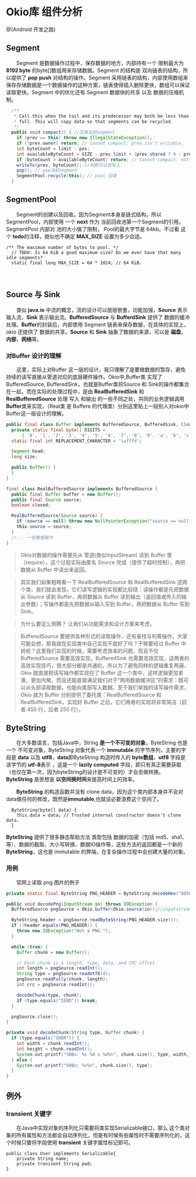 # Okio库 组件分析
@(Android 开发之路)

## Segment
　　Segment 是数据操作过程中，保存数据的地方，内部持有一个 限制最大为 **8192 byte**  的byte[]数组用来存储数据。Segment 的结构是 双向链表的结构，所以提供了 **pop** **push** 对结构的操作。Segment 采用链表的结构，内部使用数组来保存存储数据是一个数据操作的这种方案，链表使得插入删除更快，数组可以保证读取更快。Segment 中的优化还有 Segment 数据快的共享 以及 数据的压缩机制。

```java
  /**
   * Call this when the tail and its predecessor may both be less than half
   * full. This will copy data so that segments can be recycled.
   */
  public void compact() { //压缩当前Segment
    if (prev == this) throw new IllegalStateException();
    if (!prev.owner) return; // Cannot compact: prev isn't writable.
    int byteCount = limit - pos;
    int availableByteCount = SIZE - prev.limit + (prev.shared ? 0 : prev.pos);
    if (byteCount > availableByteCount) return; // Cannot compact: not enough writable space.
    writeTo(prev, byteCount); //判断可以则写入
    pop(); // pop当前segment
    SegmentPool.recycle(this); // pool 回收
  }
```
## SegmentPool
　　Segment的创建以及回收。因为Segment本身是链式结构，所以SegmentPool，内部使用 一个  **next** 作为 当前回收池第一个Segment的引用。SegmentPool 内部对 池的大小做了限制， Pool的最大字节是 64kb。不过看 这个 **todo**的注释，貌似也不确定 **MAX_SIZE** 设置为多少合适。

```
/** The maximum number of bytes to pool. */
  // TODO: Is 64 KiB a good maximum size? Do we ever have that many idle segments?
  static final long MAX_SIZE = 64 * 1024; // 64 KiB.
```
　　
## Source 与 Sink
　　类似 **java.io** 中流的概念，流的设计可以层层嵌套，功能加强，**Source** 表示输入流，**Sink** 表示输出流。**BufferedSource** 与 **BufferdSink** 提供了 数据的缓冲处理。**Buffer**的封装后，内部使用 Segment 链表来保存数据，在具体的实现上，okio 还提供了 数据的共享。**Source** 和 **Sink** 抽象了数据的来源，可以是 **磁盘**，**内部**，**网络**等。

### 对Buffer 设计的理解
　　这里，实际上对Buffer 这一层的设计，我只理解了是要做数据的暂存，避免持续的读写直接从管道对应的底层硬件操作。Okio中,Buffer类 实现了 BufferedSource, BufferedSink，也就是Buffer类将Source 和 Sink的操作都集合在一起，而在实际的处理过程中，是由 **RealBufferedSink** 和 **RealBufferedSource**  处理 写入 和输出 的一些不同之处，共同的业务逻辑调用**Buffer**类来实现，（Real类 是 Buffere 的代理类）分别这里贴上一段别人对okio中Buffer这一层设计的理解。
```java
public final class Buffer implements BufferedSource, BufferedSink, Cloneable {
  private static final byte[] DIGITS =
      { '0', '1', '2', '3', '4', '5', '6', '7', '8', '9', 'a', 'b', 'c', 'd', 'e', 'f' };
  static final int REPLACEMENT_CHARACTER = '\ufffd';

  Segment head;
  long size;

  public Buffer() {
  }
}  
```
```java
final class RealBufferedSource implements BufferedSource {
  public final Buffer buffer = new Buffer();
  public final Source source;
  boolean closed;

  RealBufferedSource(Source source) {
    if (source == null) throw new NullPointerException("source == null");
    this.source = source;
  }
  //... 一些数据操作
}
```
>Okio对数据的操作需要先从 管道(类似InputStream) 读到 Buffer 里（require），这个过程实际由匿名 Source 完成（提供了超时控制），再把数据从 Buffer 中读出来返回。

>其实我们如果粗略看一下 RealBufferedSource 和 RealBufferedSink 这两个类，我们就会发现，它们读写逻辑的实现都比较绕：读操作都是先把数据从 Source 读到 Buffer，再把数据从 Buffer 读到输出（返回值或传入的输出参数）；写操作都是先把数据从输入写到 Buffer，再把数据从 Buffer 写到 Sink。

>为什么要这么倒腾？ 让我们从功能需求和设计方案来考虑。

>BufferedSource 要提供各种形式的读取操作，还有查找与判等操作。大家可能会想，那我就在实现类中自己实现不就好了吗？干嘛要经过 Buffer 中转呢？这里我们实现的时候，需要考虑效率的问题，而且不仅 BufferedSource 需要高效实现，BufferedSink 也需要高效实现，这两者的高效实现技巧，很大部分都是共通的，所以为了避免同样的逻辑重复两遍，Okio 就直接把读写操作都实现在了 Buffer 这一个类中，这样逻辑更加紧凑，更加内聚。而且还能直接满足我们对于“两用数据缓冲区”的需求：既可以从头部读取数据，也能向尾部写入数据。至于我们单独的读写操作需求，Okio 就为 Buffer 分别提供了委托类：RealBufferedSource 和 RealBufferedSink，实现好 Buffer 之后，它们两者的实现将非常简洁（前者 450 行，后者 250 行）。　　

## ByteString
　　在大多数语言，包括Java中，String **是一个不可变的对象**，ByteString 也是一个 不可变对象，ByteString 对象代表一个 **immutable** 的字节序列，主要的字段是 **data** 以及 **utf8**，**data**即ByteString 构造时传入的 **byte数组**，**utf8** 字段是该字节的 **utf-8**表示 ，这是一个 **lazily computed** 字段，即只有真正需要获取（也仅在第一次，因为byteString的设计是不可变的）才会去做转换。 **ByteString**  是思想是 **以空间换时间**来提高时间上的效率。

　　**ByteString** 的构造函数并没有 clone data，因为这个类内部本身并不会对 data做任何的修改，既然是**immutable**,也就没必要浪费这个空间了。
```
  ByteString(byte[] data) {
    this.data = data; // Trusted internal constructor doesn't clone data.
  }
```

**ByteString** 提供了很多静态帮助方法 类型包括 数据的加密（包括 md5、sha1、等）、数据的截取、大小写转换、数据IO操作等，这些方法的返回都是一个新的 **ByteString**，这也是 immutable 的弊端，在复杂操作过程中会创建大量的对象。


### 用例
　　官网上读取 png 图片的例子
```java
private static final ByteString PNG_HEADER = ByteString.decodeHex("89504e470d0a1a0a");

public void decodePng(InputStream in) throws IOException {
  BufferedSource pngSource = Okio.buffer(Okio.source(in));//inputstream 转化成okio的 Source

  ByteString header = pngSource.readByteString(PNG_HEADER.size());
  if (!header.equals(PNG_HEADER)) {
    throw new IOException("Not a PNG.");
  }

  while (true) {
    Buffer chunk = new Buffer();

    // Each chunk is a length, type, data, and CRC offset.
    int length = pngSource.readInt();
    String type = pngSource.readUtf8(4);
    pngSource.readFully(chunk, length);
    int crc = pngSource.readInt();

    decodeChunk(type, chunk);
    if (type.equals("IEND")) break;
  }

  pngSource.close();
}

private void decodeChunk(String type, Buffer chunk) {
  if (type.equals("IHDR")) {
    int width = chunk.readInt();
    int height = chunk.readInt();
    System.out.printf("%08x: %s %d x %d%n", chunk.size(), type, width, height);
  } else {
    System.out.printf("%08x: %s%n", chunk.size(), type);
  }
}
```

## 例外
### transient 关键字
　　在Java中实现对象的序列化只需要将类实现Serializable接口，那么 这个类对象的所有属性和方法都会自动序列化，但是有时候有些属性时不需要序列化的，这个时候只要将字段使用 **transient** 关键字属性标记即可。
```
public class User implements Serializable{
	private String name;
	private tranisent String pwd;
}
```